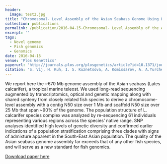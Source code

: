 ```yaml
---
header:
  image: test2.jpg
title: "Chromosomal- Level Assembly of the Asian Seabass Genome Using Long Sequence Reads and Multi-layered Scaffolding"
collection: publications
permalink: /publication/2016-04-15-Chromosomal- Level Assembly of the Asian Seabass Genome Using Long Sequence Reads and Multi-layered Scaffolding-number-12
excerpt: ''
tags:
  - Novel genome
  - Fish genomics
  - Genomics
date: 2016-04-15
venue: 'Plos Genettics'
paperurl: 'http://journals.plos.org/plosgenetics/article?id=10.1371/journal.pgen.1005954'
citation: 'S. Vij, H. Kuh, I. S. Kuznetsova, A. Komissarov, A. A.Yurchenko, P. V. Heusden, S. Singh, N. M. Thevasagayam, P.S.R. Sridatta, K. Purushothaman, J.M. Saju1, J. Jiang, S.K. Mbandi, M. Jonas, A.H.Y. Tong, S. Mwangi, D. Lau, S.Y. Ngoh, W.C. Liew, X. Shen, L.S. Hon, J.P. Drake, M. Boitano, R. Hall, J. Chin, R. Lachumanan, J. Korlach, V. Trifonov, M. Kabilov, A. Tupikin, D. Green, S. Moxon, T. Garvin, <b>F.J. Sedlazeck</b>, G.W. Vurture, G. Gopikrishna, V.K. K, T.H. Noble, V. Scaria, S. Sivasubbu, D.R. Jerry, S.J. O’Brien, M.C. Schatz, T. Dalmay, S. Turner, S. Lok, A. Christoffels, L. Orbán(2012). &quot;Chromosomal- Level Assembly of the Asian Seabass Genome Using Long Sequence Reads and Multi-layered Scaffolding&quot; <i>Plos Genetics</i>. 12(4): e1005954.'
---
```



We report here the ~670 Mb genome assembly of the Asian seabass (Lates calcarifer), a tropical marine teleost. We used long-read sequencing augmented by transcriptomics, optical and genetic mapping along with shared synteny from closely related fish species to derive a chromosome-level assembly with a contig N50 size over 1 Mb and scaffold N50 size over 25 Mb that span ~90% of the genome. The population structure of L. calcarifer species complex was analyzed by re-sequencing 61 individuals representing various regions across the species’ native range. SNP analyses identified high levels of genetic diversity and confirmed earlier indications of a population stratification comprising three clades with signs of admixture apparent in the South-East Asian population. The quality of the Asian seabass genome assembly far exceeds that of any other fish species, and will serve as a new standard for fish genomics.

[Download paper here](http://journals.plos.org/plosgenetics/article?id=10.1371/journal.pgen.1005954)

